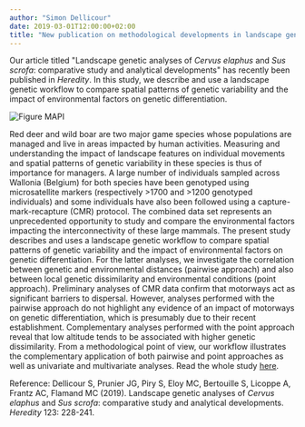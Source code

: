 ```yaml
---
author: "Simon Dellicour"
date: 2019-03-01T12:00:00+02:00
title: "New publication on methodological developments in landscape genetics"
---
```

Our article titled "Landscape genetic analyses of *Cervus elaphus* and *Sus scrofa*: comparative study and analytical developments" has recently been published in *Heredity*. In this study, we describe and use a landscape genetic workflow to compare spatial patterns of genetic variability and the impact of environmental factors on genetic differentiation.

![Figure MAPI](/images/Figure_MAPI.jpg)

Red deer and wild boar are two major game species whose populations are managed and live in areas impacted by human activities. Measuring and understanding the impact of landscape features on individual movements and spatial patterns of genetic variability in these species is thus of importance for managers.  A large number of individuals sampled across Wallonia (Belgium) for both species have been genotyped using microsatellite markers (respectively >1700 and >1200 genotyped individuals) and some individuals have also been followed using a capture-mark-recapture (CMR) protocol. The combined data set represents an unprecedented opportunity to study and compare the environmental factors impacting the interconnectivity of these large mammals. The present study describes and uses a landscape genetic workflow to compare spatial patterns of genetic variability and the impact of environmental factors on genetic differentiation. For the latter analyses, we investigate the correlation between genetic and environmental distances (pairwise approach) and also between local genetic dissimilarity and environmental conditions (point approach). Preliminary analyses of CMR data confirm that motorways act as significant barriers to dispersal. However, analyses performed with the pairwise approach do not highlight any evidence of an impact of motorways on genetic differentiation, which is presumably due to their recent establishment. Complementary analyses performed with the point approach reveal that low altitude tends to be associated with higher genetic dissimilarity. From a methodological point of view, our workflow illustrates the complementary application of both pairwise and point approaches as well as univariate and multivariate analyses. Read the whole study [here](https://www.nature.com/articles/s41437-019-0183-5). 

Reference:
Dellicour S, Prunier JG, Piry S, Eloy MC, Bertouille S, Licoppe A, Frantz AC, Flamand MC (2019). Landscape genetic analyses of *Cervus elaphus* and *Sus scrofa*: comparative study and analytical developments. *Heredity* 123: 228-241.
